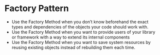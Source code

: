 # Factory Pattern

- Use the Factory Method when you don’t know beforehand the exact types and dependencies of the objects your code should work with.
- Use the Factory Method when you want to provide users of your library or framework with a way to extend its internal components
- Use the Factory Method when you want to save system resources by reusing existing objects instead of rebuilding them each time.
